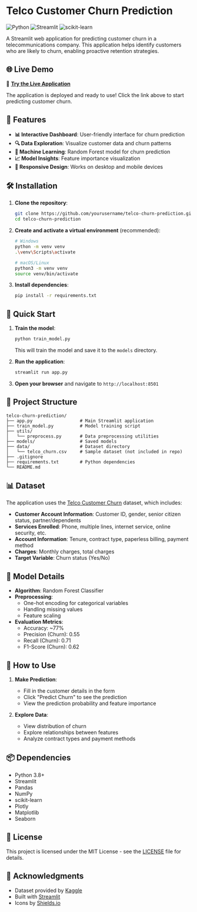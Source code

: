 # Telco Customer Churn Prediction

![Python](https://img.shields.io/badge/Python-3.8%2B-blue)
![Streamlit](https://img.shields.io/badge/Streamlit-1.32.0-FF4B4B)
![scikit-learn](https://img.shields.io/badge/scikit--learn-1.3.0-orange)

A Streamlit web application for predicting customer churn in a telecommunications company. This application helps identify customers who are likely to churn, enabling proactive retention strategies.

## 🌐 Live Demo

🚀 **[Try the Live Application](https://telco-churn-prediction-bopelaetjypwzp3ckdjsz2.streamlit.app/)**

The application is deployed and ready to use! Click the link above to start predicting customer churn.

## 🚀 Features

- **📊 Interactive Dashboard**: User-friendly interface for churn prediction
- **🔍 Data Exploration**: Visualize customer data and churn patterns
- **🤖 Machine Learning**: Random Forest model for churn prediction
- **📈 Model Insights**: Feature importance visualization
- **📱 Responsive Design**: Works on desktop and mobile devices

## 🛠️ Installation

1. **Clone the repository**:
   ```bash
   git clone https://github.com/yourusername/telco-churn-prediction.git
   cd telco-churn-prediction
   ```

2. **Create and activate a virtual environment** (recommended):
   ```bash
   # Windows
   python -m venv venv
   .\venv\Scripts\activate
   
   # macOS/Linux
   python3 -m venv venv
   source venv/bin/activate
   ```

3. **Install dependencies**:
   ```bash
   pip install -r requirements.txt
   ```

## 🚀 Quick Start

1. **Train the model**:
   ```bash
   python train_model.py
   ```
   This will train the model and save it to the `models` directory.

2. **Run the application**:
   ```bash
   streamlit run app.py
   ```

3. **Open your browser** and navigate to `http://localhost:8501`

## 📂 Project Structure

```
telco-churn-prediction/
├── app.py                  # Main Streamlit application
├── train_model.py          # Model training script
├── utils/
│   └── preprocess.py       # Data preprocessing utilities
├── models/                 # Saved models
├── data/                   # Dataset directory
│   └── telco_churn.csv     # Sample dataset (not included in repo)
├── .gitignore
├── requirements.txt        # Python dependencies
└── README.md
```

## 📊 Dataset

The application uses the [Telco Customer Churn](https://www.kaggle.com/datasets/blastchar/telco-customer-churn) dataset, which includes:

- **Customer Account Information**: Customer ID, gender, senior citizen status, partner/dependents
- **Services Enrolled**: Phone, multiple lines, internet service, online security, etc.
- **Account Information**: Tenure, contract type, paperless billing, payment method
- **Charges**: Monthly charges, total charges
- **Target Variable**: Churn status (Yes/No)

## 🤖 Model Details

- **Algorithm**: Random Forest Classifier
- **Preprocessing**:
  - One-hot encoding for categorical variables
  - Handling missing values
  - Feature scaling
- **Evaluation Metrics**:
  - Accuracy: ~77%
  - Precision (Churn): 0.55
  - Recall (Churn): 0.71
  - F1-Score (Churn): 0.62

## 📝 How to Use

1. **Make Prediction**:
   - Fill in the customer details in the form
   - Click "Predict Churn" to see the prediction
   - View the prediction probability and feature importance

2. **Explore Data**:
   - View distribution of churn
   - Explore relationships between features
   - Analyze contract types and payment methods

## 📦 Dependencies

- Python 3.8+
- Streamlit
- Pandas
- NumPy
- scikit-learn
- Plotly
- Matplotlib
- Seaborn

## 📄 License

This project is licensed under the MIT License - see the [LICENSE](LICENSE) file for details.

## 🙏 Acknowledgments

- Dataset provided by [Kaggle](https://www.kaggle.com/datasets/blastchar/telco-customer-churn)
- Built with [Streamlit](https://streamlit.io/)
- Icons by [Shields.io](https://shields.io/)
